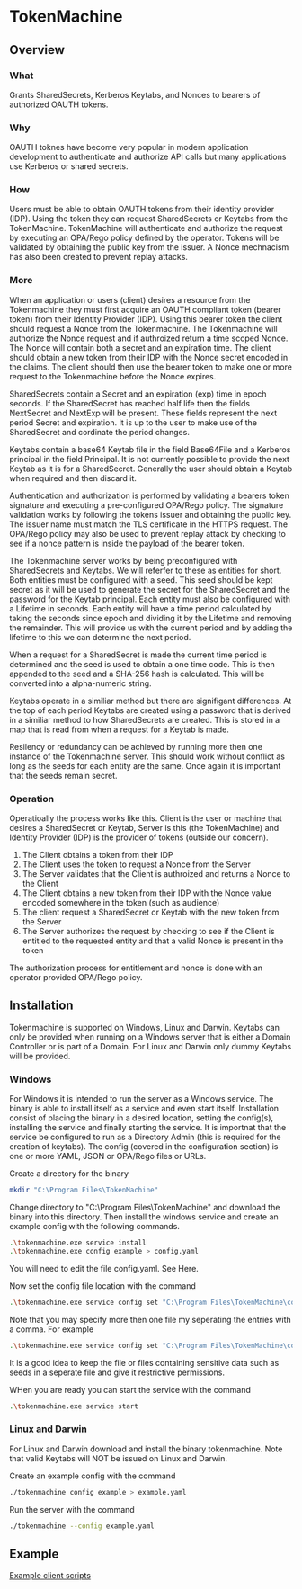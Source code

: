 # TokenMachine

## Overview

### What

Grants SharedSecrets, Kerberos Keytabs, and Nonces to bearers of authorized OAUTH tokens.

### Why

OAUTH toknes have become very popular in modern application development to authenticate and authorize API calls but many applications use Kerberos or shared secrets.

### How

Users must be able to obtain OAUTH tokens from their identity provider (IDP). Using the token they can request SharedSecrets or Keytabs from the TokenMachine. TokenMachine will authenticate and authorize the request by executing an OPA/Rego policy defined by the operator. Tokens will be validated by obtaining the public key from the issuer. A Nonce mechnacism has also been created to prevent replay attacks.

### More

When an application or users (client) desires a resource from the Tokenmachine they must first acquire an OAUTH compliant token (bearer token) from their Identity Provider (IDP). Using this bearer token the client should request a Nonce from the Tokenmachine. The Tokenmachine will authorize the Nonce request and if authroized return a time scoped Nonce. The Nonce will contain both a secret and an expiration time. The client should obtain a new token from their IDP with the Nonce secret encoded in the claims. The client should then use the bearer token to make one or more request to the Tokenmachine before the Nonce expires.

SharedSecrets contain a Secret and an expiration (exp) time in epoch seconds. If the SharedSecret has reached half life then the fields NextSecret and NextExp will be present. These fields represent the next period Secret and expiration. It is up to the user to make use of the SharedSecret and cordinate the period changes.

Keytabs contain a base64 Keytab file in the field Base64File and a Kerberos principal in the field Principal. It is not currently possible to provide the next Keytab as it is for a SharedSecret. Generally the user should obtain a Keytab when required and then discard it.

Authentication and authorization is performed by validating a bearers token signature and executing a pre-configured OPA/Rego policy. The signature validation works by following the tokens issuer and obtaining the public key. The issuer name must match the TLS certificate in the HTTPS request. The OPA/Rego policy may also be used to prevent replay attack by checking to see if a nonce pattern is inside the payload of the bearer token.

The Tokenmachine server works by being preconfigured with SharedSecrets and Keytabs. We will referfer to these as entities for short. Both entities must be configured with a seed. This seed should be kept secret as it will be used to generate the secret for the SharedSecret and the password for the Keytab principal. Each entity must also be configured with a Lifetime in seconds. Each entity will have a time period calculated by taking the seconds since epoch and dividing it by the Lifetime and removing the remainder. This will provide us with the current period and by adding the lifetime to this we can determine the next period.

When a request for a SharedSecret is made the current time period is determined and the seed is used to obtain a one time code. This is then appended to the seed and a SHA-256 hash is calculated. This will be converted into a alpha-numeric string.

Keytabs operate in a similiar method but there are signifigant differences. At the top of each period Keytabs are created using a password that is derived in a similiar method to how SharedSecrets are created. This is stored in a map that is read from when a request for a Keytab is made.

Resilency or redundancy can be achieved by running more then one instance of the Tokenmachine server. This should work without conflict as long as the seeds for each entity are the same. Once again it is important that the seeds remain secret.

### Operation

Operatioally the process works like this. Client is the user or machine that desires a SharedSecret or Keytab, Server is this (the TokenMachine) and Identity Provider (IDP) is the provider of tokens (outside our concern).

1. The Client obtains a token from their IDP
1. The Client uses the token to request a Nonce from the Server
1. The Server validates that the Client is authroized and returns a Nonce to the Client
1. The Client obtains a new token from their IDP with the Nonce value encoded somewhere in the token (such as audience)
1. The client request a SharedSecret or Keytab with the new token from the Server
1. The Server authorizes the request by checking to see if the Client is entitled to the requested entity and that a valid Nonce is present in the token

The authorization process for entitlement and nonce is done with an operator provided OPA/Rego policy.

## Installation

Tokenmachine is supported on Windows, Linux and Darwin. Keytabs can only be provided when running on a Windows server that is either a Domain Controller or is part of a Domain. For Linux and Darwin only dummy Keytabs will be provided.

### Windows

For Windows it is intended to run the server as a Windows service. The binary is able to install itself as a service and even start itself. Installation consist of placing the binary in a desired location, setting the config(s), installing the service and finally starting the service. It is importnat that the service be configured to run as a Directory Admin (this is required for the creation of keytabs). The config (covered in the configuration section) is one or more YAML, JSON or OPA/Rego files or URLs.

Create a directory for the binary

```bash
mkdir "C:\Program Files\TokenMachine"
```

Change directory to "C:\Program Files\TokenMachine" and download the binary into this directory. Then install the windows service and create an example config with the following commands.

```bash
.\tokenmachine.exe service install
.\tokenmachine.exe config example > config.yaml
```

You will need to edit the file config.yaml. See Here.

Now set the config file location with the command

```bash
.\tokenmachine.exe service config set "C:\Program Files\TokenMachine\config.yaml"
```

Note that you may specify more then one file my seperating the entries with a comma. For example

```bash
.\tokenmachine.exe service config set "C:\Program Files\TokenMachine\config.yaml,C:\other.yaml,https://github.com/myrepo/config.yaml"
```

It is a good idea to keep the file or files containing sensitive data such as seeds in a seperate file and give it restrictive permissions.

WHen you are ready you can start the service with the command

```bash
.\tokenmachine.exe service start
```

### Linux and Darwin

For Linux and Darwin download and install the binary tokenmachine. Note that valid Keytabs will NOT be issued on Linux and Darwin.

Create an example config with the command

```bash
./tokenmachine config example > example.yaml
```

Run the server with the command

```bash
./tokenmachine --config example.yaml
```

## Example

[Example client scripts](example)
